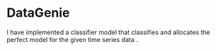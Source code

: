 # DataGenie
  I have implemented a classifier model that classifies and allocates the perfect model for the given time series data . 
